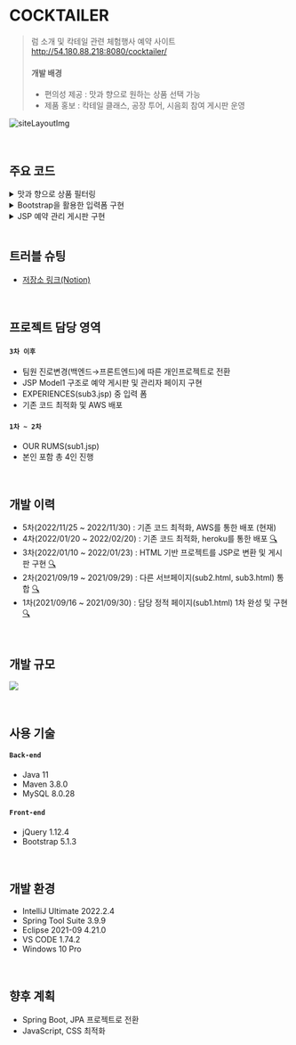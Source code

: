 # COCKTAILER
>럼 소개 및 칵테일 관련 체험행사 예약 사이트  
>http://54.180.88.218:8080/cocktailer/  
>#### 개발 배경
>* 편의성 제공 : 맛과 향으로 원하는 상품 선택 가능
>* 제품 홍보 : 칵테일 클래스, 공장 투어, 시음회 참여 게시판 운영

![siteLayoutImg](https://user-images.githubusercontent.com/85478918/151158178-5acbafdd-9165-4595-b6fd-41322eb7631a.png)

</br>

## 주요 코드
<details>
<summary>
맛과 향으로 상품 필터링
</summary>
<div markdown="1">
  <img src="https://user-images.githubusercontent.com/85478918/154827446-14fdfecf-bd54-488c-8d38-eda1e770a6f6.gif" style="width:400px"/>

  ~~~javascript
    $(function() {
	$.fn.navBarMenuTrigger = function(){
		$("#trigger").click(function(e) {
			e.preventDefault();
			$(this).toggleClass("active");
			$("#mainmenu").toggleClass("active");
		});
	};
	$.fn.navBarMenuTrigger();
	
	
	$.fn.hidePickedItemAndTasteName = function(){
		let pickedItem = $(".itemShowcase > .itemBox");
		let pickedTasteName = $(".pickedBox > div > label");
		let allChevron = $(".chevron");
		pickedItem.hide();
		pickedTasteName.hide();
		allChevron.hide();
	};
	$.fn.hidePickedItemAndTasteName();
	
	
	let pickedItemSelector;
	$.fn.makePickedItemSelector = function(){
		let pickedItemClassName = [];
		
		tasteName.filter(":checked").each(function() {
			pickedItemClassName.push("." + $(this).val());
		});
		pickedItemSelector = pickedItemClassName.join(", ");
	};
	$.fn.showNoseChevron = function(){
		let noseChevron = $(".pickedBox > .toLeft1, .pickedBox > .toRight1");
		if (pickedItemSelector.match(".n_")) {
			noseChevron.show()
		} else {
			noseChevron.fadeOut();
		}
	};
	$.fn.showPalateChevron = function(){
		let palateChevron = $(".pickedBox > .toLeft2, .pickedBox > .toRight2");
		if (pickedItemSelector.match(".p_")) {
			palateChevron.show()
		} else {
			palateChevron.fadeOut();
		}
	};
	$.fn.showFinishChevron = function(){
		let finishChevron = $(".pickedBox > .toLeft3, .pickedBox > .toRight3");
		if (pickedItemSelector.match(".f_")) {
			finishChevron.show()
		} else {
			finishChevron.fadeOut();
		}
	};
	$.fn.showTypeChevron = function(){
		let typeChevron = $(".pickedBox > .toLeft4, .pickedBox > .toRight4");
		if (pickedItemSelector.match(".t_")) {
			typeChevron.show()
		} else {
			typeChevron.fadeOut();
		}
	};
	$.fn.clearForm = function(){
		if (pickedItemSelector == "") {
			$(".chevron").fadeOut();
			$(".itemShowcase").fadeOut();
		}
	};
	
	let tasteName = $(".submenu input");
	tasteName.click(function(){
		$.fn.makePickedItemSelector();
		$.fn.hidePickedItemAndTasteName();
		$(pickedItemSelector).show();
		$.fn.showNoseChevron();
		$.fn.showPalateChevron();
		$.fn.showFinishChevron();
		$.fn.showTypeChevron();
		$.fn.clearForm();
	});
		
	
	$.fn.applyRadioBtnEffect = function(){
		this.click(function(){
			$('input[name="taste"]').not(this).prop("checked", false);
		});
	};
	$("#noseBtn").applyRadioBtnEffect();
	$("#palateBtn").applyRadioBtnEffect();
	$("#finishBtn").applyRadioBtnEffect();
	$("#typeBtn").applyRadioBtnEffect();
	
	
	$.fn.scrollLeft = function(){
		$(this).click(function(){
			$(this).siblings().first().animate({scrollLeft : "-=100"}, 30);
		});
	};
	$.fn.scrollRight = function(){
		$(this).click(function(){
			$(this).siblings().first().animate({scrollLeft : "+=100"}, 30);
		});
	};
	$(".toLeft1").scrollLeft();
	$(".toLeft2").scrollLeft();
	$(".toLeft3").scrollLeft();
	$(".toLeft4").scrollLeft();
	$(".toRight1").scrollRight();
	$(".toRight2").scrollRight();
	$(".toRight3").scrollRight();
	$(".toRight4").scrollRight();
	
	
	$(".itemShowcase").hide();
	$.fn.ToggleSearchBtn = function(){
		$("#searchBtn").click(function() {
			if (!pickedItemSelector) {
				alert("찾을 조건을 선택해주세요.");
				return false;
			} else $(".itemShowcase").fadeToggle();
		});
	};
	$.fn.ToggleSearchBtn();
	
});

function readyAlert( ) {
	alert("서비스 준비중입니다.");
}
  ~~~

</br>

</div>
</details>

<details>
<summary>Bootstrap을 활용한 입력폼 구현</summary>
<div markdown="1">

<img src="https://user-images.githubusercontent.com/85478918/154830287-cd4aded2-69ce-4981-91d0-0c96aa0f464e.gif" style="width:400px" />

~~~html
  <form class="app-form" method="post" action="/board/postProc.jsp">
  
      <div class="radioBox btn-group mb-2">
          <input type="radio" name="event" id="cClass" value="칵테일 클래스"
              class="btn-check" autocomplete="off" checked>
          <label for="cClass" class="btn btn-outline-secondary">칵테일 클래스</label>
          <input type="radio" name="event" id="fTour" value="럼 공장 투어"
              class="btn-check" autocomplete="off">
          <label for="fTour" class="btn btn-outline-secondary">럼 공장 투어</label>
          <input type="radio" name="event" id="rTasting" value="럼 시음 투어"
              class="btn-check" autocomplete="off">
          <label for="rTasting" class="btn btn-outline-secondary">럼 시음 투어</label>
      </div>
  
      <div class="inputSet1">
          <div class="inputSet">
              <input type="text" name="name" placeholder="신청자 닉네임(한글 또는 영문)"
                  pattern="^[가-힣a-zA-Z]+$" required class="form-control mb-2" />
          </div>
          <div class="inputSet">
              <input type="tel" name="tel" placeholder="연락처 입력" maxlength="13"
                  required class="form-control mb-2" />
          </div>
      </div>
~~~

</br>

</div>
</details>


<details>
<summary>JSP 예약 관리 게시판 구현</summary>
<div markdown="1">

<img src="https://user-images.githubusercontent.com/85478918/154832049-183a8cd5-b0cc-4f21-a2a9-60910f9e991a.gif" style="width:400px"/>

* 관리자 비밀번호(P@ssw@rd) 입력 시 조회/수정 가능  
* [게시판 전체 코드 링크](https://github.com/a11chan/cocktailer_1.0/tree/master/WebContent/board)

</br>

~~~jsp
<%@ page language="java" contentType="text/html; charset=UTF-8"
         pageEncoding="UTF-8" %>
<%@ taglib prefix="c" uri="http://java.sun.com/jstl/core_rt" %>
<%@ page import="cocktail.board.BoardBean" %>
<%@ page import="java.util.Vector" %>
<%@ page import="java.io.PrintWriter" %>
<%@ page import="java.net.URLEncoder" %>
<%@ page import="java.net.URLDecoder" %>

<jsp:useBean id="bMgr" class="cocktail.board.BoardMgr"/>

<%
  int totalPosting = 0; // 전체 게시물 수
  int postingListSize = 10; // 페이지당 게시물 수
  int pageNaviSize = 5; // 페이지당 페이지 블럭수(다음 페이지로 넘기는 숫자들[n])
  int totalNaviPages = 0; // 전체 페이지 수
  int nowPage = 1; // 현재 페이지
  int beginNaviPage = 0; // 게시물을 출력할 때 시작번호
  int endNaviPage = 10; // 게시물을 출력할 때 끝번호
  int listSize = 0; // 현재 읽어온 게시물의 수
  Vector<BoardBean> vlist = null;
  int no = 0;
  String keyword = "", keyField = ""; //검색어, 검색 목록

  if (request.getParameter("no") !=null && !"".equals(request.getParameter("no")))
    no = Integer.parseInt(request.getParameter("no"));
  if (request.getParameter("keyword") !=null && !"".equals(request.getParameter("keyword")))
    keyword = request.getParameter("keyword");
  if (request.getParameter("keyField") !=null && !"".equals(request.getParameter("keyField")))
    keyField = request.getParameter("keyField");
  if (request.getParameter("nowPage") !=null && !"".equals(request.getParameter("nowPage")))
    nowPage = Integer.parseInt(request.getParameter("nowPage"));

  String encKeyword = URLEncoder.encode(keyword, "UTF-8");
  String queryString = "?nowPage=" + nowPage + "&keyField=" + keyField + "&keyword=" + encKeyword + "&no=";

  // 페이징 처리를 위한 계산
  totalPosting = bMgr.getTotalCount(keyField, keyword);
  totalNaviPages = (int) Math.ceil(totalPosting / (double) postingListSize);
  beginNaviPage = (nowPage - 1) / pageNaviSize * pageNaviSize + 1;
  endNaviPage = Math.min(totalNaviPages, beginNaviPage + pageNaviSize - 1);
  boolean showPrev = nowPage - pageNaviSize > 0;
  boolean showNext = totalNaviPages != endNaviPage;
%>
<!DOCTYPE html>
<html>
<head>
  <meta charset="UTF-8"/>
  <meta http-equiv="X-UA-Compatible" content="IE=edge"/>
  <meta name="viewport" content="width=device-width, initial-scale=1.0"/>

  <title>COCKTAILER - Booking List</title>

  <link rel="stylesheet" href="../css/bootstrap.css">
  <link rel="stylesheet" href="../css/reset.css"/>
  <link rel="stylesheet" href="../css/common.css"/>
  <link rel="stylesheet" href="../css/list.css"/>

  <link rel="stylesheet"
        href="https://cdnjs.cloudflare.com/ajax/libs/font-awesome/5.8.2/css/all.min.css"/>
  <link rel="shortcut icon" href="../imgs/favicon.ico"/>

  <script src="../js/bootstrap.bundle.min.js"></script>
  <script src="https://ajax.googleapis.com/ajax/libs/jquery/1.12.4/jquery.min.js"></script>
  <script src="../js/list.js"></script>

</head>

<body>

<%@ include file="../includes/board_header.jsp" %>

<div class="container">
  <h4>
    Booking <span>List</span>
  </h4>

  <p>
			<span class="badge bg-secondary">
				Total : <%=totalPosting%>행(현재페이지:<%=nowPage%>/전체페이지:<%=totalNaviPages%>)
			</span>
  </p>
  <%
    vlist = bMgr.getBoardList(keyField, keyword, (nowPage - 1) * postingListSize, postingListSize);
    // start~end 페이지 번호만큼 게시물 출력
    listSize = vlist.size(); // 화면에 보여질 게시물 개수

    pageContext.setAttribute("vlist",vlist);
    pageContext.setAttribute("listSize",listSize);

    if (vlist.isEmpty()) {
      out.println("등록된 게시물이 없습니다.");
    } else { %>
  <table class="table table-striped table-hover text-center">
    <thead>
    <tr>
      <th scope="col">번 호</th>
      <th scope="col" class="subject">참여형태</th>
      <th scope="col">신청인</th>
      <th scope="col">방문일</th>
      <th scope="col">처리상태</th>
    </tr>
    </thead>
    <%
      for (int i = 0; i < postingListSize; i++) { // 페이지당 출력되는 게시물
        if (i == listSize)
          break;
        BoardBean boardDto = vlist.get(i);
        no = boardDto.getNo();
        String event_type = boardDto.getEvent_type();
        String name = boardDto.getName();
        int participant = boardDto.getParticipant();
        String visit_date = boardDto.getVisit_date();
        String state = boardDto.getState();
    %>
    <tr>
      <td><%=totalPosting - ((nowPage - 1) * postingListSize) - i%>
      </td>
      <td><a href="<c:url value='/board/readPass.jsp'/><%=queryString + no%>" class="readNum"><%=event_type%>
      </a></td>
      <td><c:out value="<%=name%>"/></td>
      <td><%=visit_date%>
      </td>
      <td><%=state%>
      </td>
    </tr>
    <%}%>
  <%}%>
  </table>

  <% if (totalNaviPages != 0) { %>
  <div class="btn-toolbar justify-content-center">
    <div class="btn-group">
      <% if (showPrev) { %>
      <button type="button" class="btn btn-outline-secondary"
              onClick="location.href='<c:url value="/board/list.jsp?nowPage="/><%=beginNaviPage - 1%>'"
              style="padding-top:3px">&laquo;
      </button>
      <% } %>

      <% for (; beginNaviPage <= endNaviPage; beginNaviPage++) { %>
      <button type="button" class="btn btn-outline-secondary <% if(beginNaviPage == nowPage) {%> active <%}%>"
              onClick="location.href='<c:url value="/board/list.jsp?nowPage="/><%=beginNaviPage%>'"><%=beginNaviPage%>
      </button>
      <% } %>

      <% if (showNext) { %>
      <button type="button" class="btn btn-outline-secondary"
              onClick="location.href='<c:url value="/board/list.jsp?nowPage="/><%=endNaviPage + 1%>'"
              style="padding-top:3px">&raquo;
      </button>
      <% } %>
    </div>
  </div>
  <% } %>

  <div class="d-flex justify-content-center">
    <button class="btn btn-secondary booking me-2" type="button"
            onClick="javascript:location.href='<c:url value="/board/list.jsp"/>'">예약현황
    </button>
    <button class="btn btn-secondary booking" type="button"
            onClick="javascript:location.href='<c:url value="/sub3.jsp#application"/>'">예약하기
    </button>
  </div>

  <form name="searchFrm" method="post" action="<c:url value='/board/list.jsp'/>" class="searchFrm ">
    <div class="input-group">
      <select name="keyField" class="form-select w-auto">
        <option disabled>검색방법</option>
        <option value="event_type">참여형태</option>
        <option value="name" selected>신청인</option>
        <option value="visit_date">방문일</option>
        <option value="state">처리상태</option>
      </select>
      <input type="text" name="keyword" placeholder="검색어 입력"
             class="form-control w-50">
      <button type="button" class="btn btn-secondary" onClick="javascript:check( )">찾기</button>
    </div>
    <input type="hidden" name="nowPage" value="1">
  </form>

  <form name="readFrm" method="post" action="<c:url value='list.jsp'/>">
    <input type="hidden" name="no" value="">
    <input type="hidden" name="nowPage" value="<%=nowPage%>">
    <input type="hidden" name="keyField" value="<%=keyField%>">
    <input type="hidden" name="keyword" value="<%=keyword%>">
  </form>
</div>

<div class="clear"></div>

<%@ include file="../includes/footer.jsp" %>


<script>
  function check() { // 검색함수
    if (document.searchFrm.keyword.value == "") {
      alert("검색어를 입력하세요.");
      document.searchFrm.keyword.focus();
      return;
    }
    document.searchFrm.submit();
  }
</script>

</body>
</html>
~~~

</br>

</div>
</details>

</br>

## 트러블 슈팅  
* [저장소 링크(Notion)](https://allchan.notion.site/COCKTAILER-5-5480abb6960d44c2a6e00e418d3726bc)

</br>

## 프로젝트 담당 영역
#### `3차 이후`
* 팀원 진로변경(백엔드→프론트엔드)에 따른 개인프로젝트로 전환
* JSP Model1 구조로 예약 게시판 및 관리자 페이지 구현
* EXPERIENCES(sub3.jsp) 중 입력 폼
* 기존 코드 최적화 및 AWS 배포

#### `1차 ~ 2차`
* OUR RUMS(sub1.jsp)
* 본인 포함 총 4인 진행

</br>

## 개발 이력
* 5차(2022/11/25 ~ 2022/11/30) : 기존 코드 최적화, AWS를 통한 배포 (현재)
* 4차(2022/01/20 ~ 2022/02/20) : 기존 코드 최적화, heroku를 통한 배포 [🔍](https://github.com/a11chan/cocktailer_0.3)
* 3차(2022/01/10 ~ 2022/01/23) : HTML 기반 프로젝트를 JSP로 변환 및 게시판 구현 [🔍](https://github.com/a11chan/cocktailer_0.2)
* 2차(2021/09/19 ~ 2021/09/29) : 다른 서브페이지(sub2.html, sub3.html) 통합 [🔍](https://github.com/a11chan/cocktailer_0.1)
* 1차(2021/09/16 ~ 2021/09/30) : 담당 정적 페이지(sub1.html) 1차 완성 및 구현 [🔍](https://github.com/a11chan/cocktailer_0)

</br>


## 개발 규모
![](https://www.notion.so/image/https%3A%2F%2Fs3-us-west-2.amazonaws.com%2Fsecure.notion-static.com%2F6ba59ab1-e73a-4b71-a9e5-ed24cd54c7da%2FUntitled.png?table=block&id=29d40b66-55ca-42bf-83c2-7159409e56a8&spaceId=d45b6527-cc9f-4af9-b7e8-975463d8b2e5&width=2000&userId=504d5d0d-ce4c-40f0-8ccd-2a8fd23e22dc&cache=v2)

</br>

## 사용 기술
#### `Back-end`
* Java 11
* Maven 3.8.0
* MySQL 8.0.28
#### `Front-end`
* jQuery 1.12.4
* Bootstrap 5.1.3

</br>

## 개발 환경
* IntelliJ Ultimate 2022.2.4
* Spring Tool Suite 3.9.9
* Eclipse 2021-09 4.21.0
* VS CODE 1.74.2
* Windows 10 Pro

</br>

## 향후 계획
* Spring Boot, JPA 프로젝트로 전환  
* JavaScript, CSS 최적화

